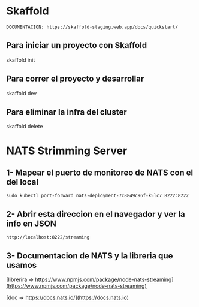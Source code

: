# Skaffold

```
DOCUMENTACION: https://skaffold-staging.web.app/docs/quickstart/
```

## Para iniciar un proyecto con Skaffold

skaffold init

## Para correr el proyecto y desarrollar

skaffold dev

## Para eliminar la infra del cluster

skaffold delete

# NATS Strimming Server

## 1- Mapear el puerto de monitoreo de NATS con el del local

```
sudo kubectl port-forward nats-deployment-7c8849c96f-k5lc7 8222:8222
```

## 2- Abrir esta direccion en el navegador y ver la info en JSON

```
http://localhost:8222/streaming
```

## 3- Documentacion de NATS y la libreria que usamos

[librerira => https://www.npmjs.com/package/node-nats-streaming](https://www.npmjs.com/package/node-nats-streaming)

[doc => https://docs.nats.io/](https://docs.nats.io)
